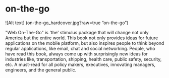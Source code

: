# on-the-go
![Alt text] (on-the-go_hardcover.jpg?raw=true “on-the-go”)

"Web On-The-Go" is 'the' stimulus package that will change not only America but the entire world. This book not only provides ideas for future applications on the mobile platform, but also inspires people to think beyond regular applications, like email, chat and social networking. People, who have read this book, always come up with surprisingly new ideas for industries like, transportation, shipping, health care, public safety, security, etc. A must-read for all policy makers, executives, innovating managers, engineers, and the general public.
